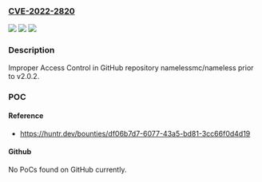 ### [CVE-2022-2820](https://cve.mitre.org/cgi-bin/cvename.cgi?name=CVE-2022-2820)
![](https://img.shields.io/static/v1?label=Product&message=namelessmc%2Fnameless&color=blue)
![](https://img.shields.io/static/v1?label=Version&message=n%2Fa&color=blue)
![](https://img.shields.io/static/v1?label=Vulnerability&message=CWE-284%20Improper%20Access%20Control&color=brighgreen)

### Description

Improper Access Control in GitHub repository namelessmc/nameless prior to v2.0.2.

### POC

#### Reference
- https://huntr.dev/bounties/df06b7d7-6077-43a5-bd81-3cc66f0d4d19

#### Github
No PoCs found on GitHub currently.

